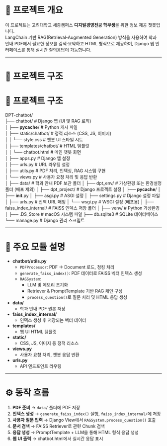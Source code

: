 # 📌 프로젝트 개요
이 프로젝트는 고려대학교 세종캠퍼스 **디지털경영전공 학부생**을 위한 정보 제공 챗봇입니다.  
LangChain 기반 RAG(Retrieval-Augmented Generation) 방식을 사용하여 학과 안내 PDF에서 필요한 정보를 검색·요약하고 HTML 형식으로 제공하며, Django 웹 인터페이스를 통해 실시간 질의응답이 가능합니다.

---

# 📂 프로젝트 구조

# 📂 프로젝트 구조
DPT-chatbot/ <br>
├── chatbot/                     # Django 앱 (UI 및 RAG 로직) <br>
│   ├── __pycache__/              # Python 캐시 파일 <br>
│   ├── static/chatbot/           # 정적 리소스 (CSS, JS, 이미지) <br>
│   │   └── style.css              # 챗봇 UI 스타일 시트 <br>
│   ├── templates/chatbot/        # HTML 템플릿 <br>
│   │   └── chatbot.html           # 메인 챗봇 화면 <br>
│   ├── apps.py                   # Django 앱 설정 <br>
│   ├── urls.py                   # URL 라우팅 설정 <br>
│   ├── utils.py                  # PDF 처리, 인덱싱, RAG 시스템 구현 <br>
│   └── views.py                  # 사용자 요청 처리 및 응답 반환 <br>
│
├── data/                         # 학과 안내 PDF 보관 폴더
│
├── dpt_env/                      # 가상환경 또는 환경설정 폴더 (배포 제외)
│
├── dpt_project/                  # Django 프로젝트 설정
│   ├── __pycache__/
│   ├── __init__.py
│   ├── asgi.py                   # ASGI 설정
│   ├── settings.py               # Django 설정 파일
│   ├── urls.py                   # 전역 URL 매핑
│   └── wsgi.py                   # WSGI 설정 (배포용)
│
├── faiss_index_internal/         # FAISS 인덱스 저장 폴더
│
├── venv/                         # Python 가상환경
│
├── .DS_Store                     # macOS 시스템 파일
├── db.sqlite3                    # SQLite 데이터베이스
└── manage.py                     # Django 관리 스크립트


---

# 📝 주요 모듈 설명
- **chatbot/utils.py**
  - `PDFProcessor`: PDF → Document 로드, 청킹 처리
  - `generate_faiss_index()`: PDF 데이터로 FAISS 벡터 인덱스 생성
  - `RAGSystem`:  
    - LLM 및 메모리 초기화  
    - Retriever & PromptTemplate 기반 RAG 체인 구성  
    - `process_question()`로 질문 처리 및 HTML 응답 생성
- **data/**
  - 학과 안내 PDF 원본 저장
- **faiss_index_internal/**
  - 인덱스 생성 후 저장되는 벡터 데이터
- **templates/**
  - 웹 UI HTML 템플릿
- **static/**
  - CSS, JS, 이미지 등 정적 리소스
- **views.py**
  - 사용자 요청 처리, 챗봇 응답 반환
- **urls.py**
  - API 엔드포인트 라우팅

---

# ⚙️ 동작 흐름
1. **PDF 준비** → `data/` 폴더에 PDF 저장  
2. **인덱스 생성** → `generate_faiss_index()` 실행, `faiss_index_internal/`에 저장  
3. **사용자 질문 입력** → Django View에서 `RAGSystem.process_question()` 호출  
4. **문서 검색** → FAISS Retriever로 관련 Chunk 검색  
5. **응답 생성** → PromptTemplate + LLM을 통해 HTML 형식 응답 생성  
6. **웹 UI 출력** → chatbot.html에서 실시간 응답 표시
